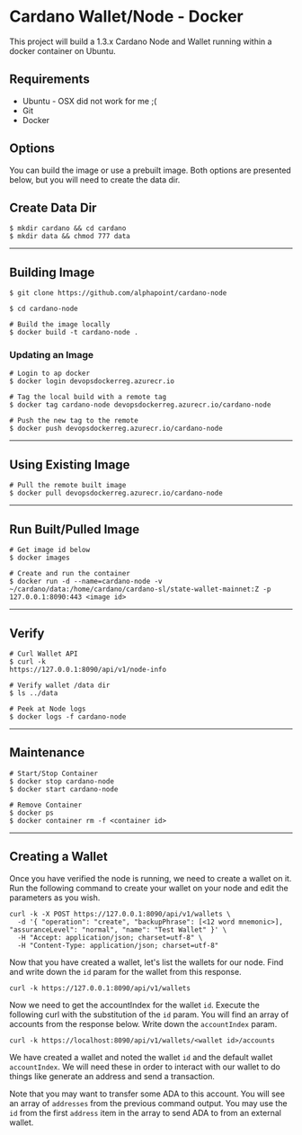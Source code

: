 # Cardano Wallet/Node - Docker

This project will build a 1.3.x Cardano Node and Wallet running within a docker container on Ubuntu. 

## Requirements
- Ubuntu - OSX did not work for me ;(
- Git
- Docker

## Options
You can build the image or use a prebuilt image. Both options are presented below, but you will need to create the data dir.

## Create Data Dir
```
$ mkdir cardano && cd cardano
$ mkdir data && chmod 777 data
```

***

## Building Image

```
$ git clone https://github.com/alphapoint/cardano-node

$ cd cardano-node

# Build the image locally
$ docker build -t cardano-node .
```

###  Updating an Image
```
# Login to ap docker
$ docker login devopsdockerreg.azurecr.io

# Tag the local build with a remote tag
$ docker tag cardano-node devopsdockerreg.azurecr.io/cardano-node

# Push the new tag to the remote
$ docker push devopsdockerreg.azurecr.io/cardano-node
```

***

## Using Existing Image

```
# Pull the remote built image
$ docker pull devopsdockerreg.azurecr.io/cardano-node
```

***

## Run Built/Pulled Image
```
# Get image id below
$ docker images

# Create and run the container
$ docker run -d --name=cardano-node -v ~/cardano/data:/home/cardano/cardano-sl/state-wallet-mainnet:Z -p 127.0.0.1:8090:443 <image id>
```
***

## Verify

```
# Curl Wallet API 
$ curl -k 
https://127.0.0.1:8090/api/v1/node-info

# Verify wallet /data dir
$ ls ../data

# Peek at Node logs
$ docker logs -f cardano-node
```

***

## Maintenance

```
# Start/Stop Container
$ docker stop cardano-node
$ docker start cardano-node

# Remove Container
$ docker ps
$ docker container rm -f <container id>
```

***

## Creating a Wallet

Once you have verified the node is running, we need to create a wallet on it. Run the following command to create your wallet on your node and edit the parameters as you wish.

```
curl -k -X POST https://127.0.0.1:8090/api/v1/wallets \
  -d '{ "operation": "create", "backupPhrase": [<12 word mnemonic>], "assuranceLevel": "normal", "name": "Test Wallet" }' \
  -H "Accept: application/json; charset=utf-8" \
  -H "Content-Type: application/json; charset=utf-8"
```

Now that you have created a wallet, let's list the wallets for our node. Find and write down the `id` param for the wallet from this response.

```
curl -k https://127.0.0.1:8090/api/v1/wallets
```

Now we need to get the accountIndex for the wallet `id`. Execute the following curl with the substitution of the `id` param. You will find an array of accounts from the response below. Write down the `accountIndex` param.

```
curl -k https://localhost:8090/api/v1/wallets/<wallet id>/accounts
```

We have created a wallet and noted the wallet `id` and the default wallet `accountIndex`. We will need these in order to interact with our wallet to do things like generate an address and send a transaction.

Note that you may want to transfer some ADA to this account. You will see an array of `addresses` from the previous command output. You may use the `id` from the first `address` item in the array to send ADA to from an external wallet.
 
